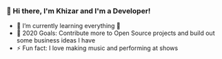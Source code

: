 ###  👋 Hi there, I'm Khizar and I'm a Developer!

- 🌱 I’m currently learning everything 🤣
- 🥅 2020 Goals: Contribute more to Open Source projects and build out some business ideas I have
- ⚡ Fun fact: I love making music and performing at shows
